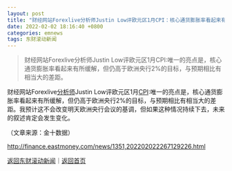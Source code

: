 ```yaml
---
layout: post
title: "财经网站Forexlive分析师Justin Low评欧元区1月CPI：核心通货膨胀率看起来有所缓解"
date: 2022-02-02 18:16:40 +0800
categories: emnews
tags: 东财滚动新闻
---
```

> 财经网站Forexlive分析师Justin Low评欧元区1月CPI:唯一的亮点是，核心通货膨胀率看起来有所缓解，但仍高于欧洲央行2%的目标，与预期相比有相当大的差距。

<p>财经网站Forexlive<span id="Info.3224"><a href="http://data.eastmoney.com/invest/invest/default.html" class="infokey">分析师</a></span>Justin Low评欧元区1月<span id="Info.336"><a href="http://data.eastmoney.com/cjsj/cpi.html" class="infokey">CPI</a></span>:唯一的亮点是，核心通货膨胀率看起来有所缓解，但仍高于欧洲央行2%的目标，与预期相比有相当大的差距。我预计这不会改变明天欧洲央行会议的基调，但如果这种情况持续下去，未来的叙述肯定会发生变化。</p><p class="em_media">（文章来源：金十数据）</p>

<http://finance.eastmoney.com/news/1351,202202022267129226.html>

[返回东财滚动新闻](//finews.withounder.com/emnews/)｜[返回首页](//finews.withounder.com/)